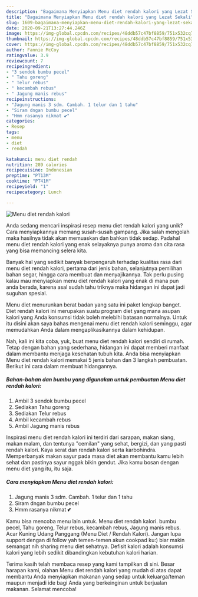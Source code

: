 ```yaml
---
description: "Bagaimana Menyiapkan Menu diet rendah kalori yang Lezat Sekali"
title: "Bagaimana Menyiapkan Menu diet rendah kalori yang Lezat Sekali"
slug: 1609-bagaimana-menyiapkan-menu-diet-rendah-kalori-yang-lezat-sekali
date: 2020-09-21T13:27:44.246Z
image: https://img-global.cpcdn.com/recipes/48ddb57c47bf8859/751x532cq70/menu-diet-rendah-kalori-foto-resep-utama.jpg
thumbnail: https://img-global.cpcdn.com/recipes/48ddb57c47bf8859/751x532cq70/menu-diet-rendah-kalori-foto-resep-utama.jpg
cover: https://img-global.cpcdn.com/recipes/48ddb57c47bf8859/751x532cq70/menu-diet-rendah-kalori-foto-resep-utama.jpg
author: Fannie McCoy
ratingvalue: 3.9
reviewcount: 7
recipeingredient:
- "3 sendok bumbu pecel"
- " Tahu goreng"
- " Telur rebus"
- " kecambah rebus"
- " Jagung manis rebus"
recipeinstructions:
- "Jagung manis 3 sdm. Cambah. 1 telur dan 1 tahu"
- "Siram dngan bumbu pecel"
- "Hmm rasanya nikmat 💕"
categories:
- Resep
tags:
- menu
- diet
- rendah

katakunci: menu diet rendah 
nutrition: 289 calories
recipecuisine: Indonesian
preptime: "PT13M"
cooktime: "PT41M"
recipeyield: "1"
recipecategory: Lunch

---
```



![Menu diet rendah kalori](https://img-global.cpcdn.com/recipes/48ddb57c47bf8859/751x532cq70/menu-diet-rendah-kalori-foto-resep-utama.jpg)

Anda sedang mencari inspirasi resep menu diet rendah kalori yang unik? Cara menyiapkannya memang susah-susah gampang. Jika salah mengolah maka hasilnya tidak akan memuaskan dan bahkan tidak sedap. Padahal menu diet rendah kalori yang enak selayaknya punya aroma dan cita rasa yang bisa memancing selera kita.

Banyak hal yang sedikit banyak berpengaruh terhadap kualitas rasa dari menu diet rendah kalori, pertama dari jenis bahan, selanjutnya pemilihan bahan segar, hingga cara membuat dan menyajikannya. Tak perlu pusing kalau mau menyiapkan menu diet rendah kalori yang enak di mana pun anda berada, karena asal sudah tahu triknya maka hidangan ini dapat jadi suguhan spesial.

Menu diet menurunkan berat badan yang satu ini paket lengkap banget. Diet rendah kalori ini merupakan suatu program diet yang mana asupan kalori yang Anda konsumsi tidak boleh melebihi batasan normalnya. Untuk itu disini akan saya bahas mengenai menu diet rendah kalori seminggu, agar memudahkan Anda dalam mengaplikasikannya dalam kehidupan.


Nah, kali ini kita coba, yuk, buat menu diet rendah kalori sendiri di rumah. Tetap dengan bahan yang sederhana, hidangan ini dapat memberi manfaat dalam membantu menjaga kesehatan tubuh kita. Anda bisa menyiapkan Menu diet rendah kalori memakai 5 jenis bahan dan 3 langkah pembuatan. Berikut ini cara dalam membuat hidangannya.

<!--inarticleads1-->

##### Bahan-bahan dan bumbu yang digunakan untuk pembuatan Menu diet rendah kalori:

1. Ambil 3 sendok bumbu pecel
1. Sediakan  Tahu goreng
1. Sediakan  Telur rebus
1. Ambil  kecambah rebus
1. Ambil  Jagung manis rebus


Inspirasi menu diet rendah kalori ini terdiri dari sarapan, makan siang, makan malam, dan tentunya &#34;cemilan&#34; yang sehat, bergizi, dan yang pasti rendah kalori. Kaya serat dan rendah kalori serta karbohindra. Memperbanyak makan sayur pada masa diet akan membantu kamu lebih sehat dan pastinya sayur nggak bikin gendut. Jika kamu bosan dengan menu diet yang itu, itu saja. 

<!--inarticleads2-->

##### Cara menyiapkan Menu diet rendah kalori:

1. Jagung manis 3 sdm. Cambah. 1 telur dan 1 tahu
1. Siram dngan bumbu pecel
1. Hmm rasanya nikmat 💕


Kamu bisa mencoba menu lain untuk. Menu diet rendah kalori. bumbu pecel, Tahu goreng, Telur rebus, kecambah rebus, Jagung manis rebus. Acar Kuning Udang Panggang (Menu Diet / Rendah Kalori). Jangan lupa support dengan di follow yah temen-temen akun cookpad ku:) biar makin semangat nih sharing menu diet sehatnya. Defisit kalori adalah konsumsi kalori yang lebih sedikit dibandingkan kebutuhan kalori harian. 

Terima kasih telah membaca resep yang kami tampilkan di sini. Besar harapan kami, olahan Menu diet rendah kalori yang mudah di atas dapat membantu Anda menyiapkan makanan yang sedap untuk keluarga/teman maupun menjadi ide bagi Anda yang berkeinginan untuk berjualan makanan. Selamat mencoba!
